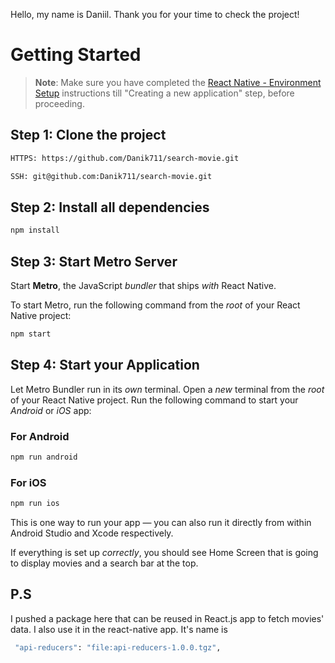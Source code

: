 Hello, my name is Daniil. Thank you for your time to check the project!

# Getting Started

>**Note**: Make sure you have completed the [React Native - Environment Setup](https://reactnative.dev/docs/environment-setup) instructions till "Creating a new application" step, before proceeding.

## Step 1: Clone the project

```bash
HTTPS: https://github.com/Danik711/search-movie.git

SSH: git@github.com:Danik711/search-movie.git
```
## Step 2: Install all dependencies
```bash
npm install
```

## Step 3: Start Metro Server
Start **Metro**, the JavaScript _bundler_ that ships _with_ React Native.

To start Metro, run the following command from the _root_ of your React Native project:

```bash
npm start
```

## Step 4: Start your Application

Let Metro Bundler run in its _own_ terminal. Open a _new_ terminal from the _root_ of your React Native project. Run the following command to start your _Android_ or _iOS_ app:

### For Android

```bash
npm run android
```

### For iOS

```bash
npm run ios
```
This is one way to run your app — you can also run it directly from within Android Studio and Xcode respectively.

If everything is set up _correctly_, you should see Home Screen that is going to display movies and a search bar at the top.

## P.S

I pushed a package here that can be reused in React.js app to fetch movies' data. I also use it in the react-native app. It's name is

```bash
 "api-reducers": "file:api-reducers-1.0.0.tgz",
```
